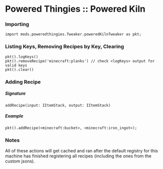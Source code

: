 # Powered Thingies :: Powered Kiln

### Importing
```zenscript
import mods.poweredthingies.Tweaker.poweredKilnTweaker as pkt;
```

### Listing Keys, Removing Recipes by Key, Clearing
```zenscript
pkt().logKeys()
pkt().removeRecipe('minecraft:planks') // check <logKeys> output for valid keys
pkt().clear()
```

### Adding Recipe
##### Signature
```zenscript
addRecipe(input: IItemStack, output: IItemStack)
```
##### Example
```zenscript
pkt().addRecipe(<minecraft:bucket>, <minecraft:iron_ingot>);
```

### Notes
All of these actions will get cached and ran after the default registry for this machine has finished registering all recipes (including the ones from the custom jsons).